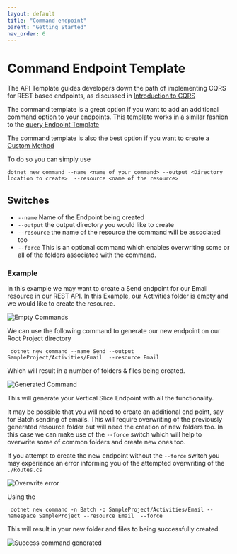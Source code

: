 ```yaml
---
layout: default
title: "Command endpoint"
parent: "Getting Started"
nav_order: 6
---
```


# Command Endpoint Template

The API Template guides developers down the path of implementing CQRS for REST based endpoints, as discussed in
[Introduction to CQRS](https://www.apitemplatepack.com/docs/introduction/cqrs-introduction/ "Introduction to CQRS - API Template Pack")

The command template is a great option if you want to add an additional command option to your endpoints. This template works in a similar fashion to the [query Endpoint Template](../start/query-endpoint "query Endpoint Template - API Template Pack")

The command template is also the best option if you want to create a [Custom Method](https://www.apitemplatepack.com/docs/introduction/cqrs-introduction/#custom-http-methods)

To do so you can simply use

```shell
dotnet new command --name <name of your command> --output <Directory location to create>  --resource <name of the resource>
```

## Switches

* `--name` Name of the Endpoint being created
* `--output` the output directory you would like to create
* `--resource` the name of the resource the command will be associated too
* `--force`  This is an optional command which enables overwriting some or all of the folders associated with the command.

### Example

In this example we may want to create a Send endpoint for our Email resource in our REST API.  In this Example, our Activities folder is empty and we would like to create the resource.

![Empty Commands](../../../assets/images/empty-commands.png)

We can use the following command to generate our new endpoint on our Root Project directory

```shell
 dotnet new command --name Send --output SampleProject/Activities/Email  --resource Email
```

Which will result in a number of folders & files being created.

![Generated Command](../../../assets/images/generated-command.png)

This will generate your Vertical Slice Endpoint with all the functionality.

It may be possible that you will need to create an additional end point, say for Batch sending of emails. This will require overwriting of the previously generated resource folder but will need the creation of new folders too.  In this case we can make use of the `--force`  switch which will help to overwrite some of common folders and create new ones too.

If you attempt to create the new endpoint without the `--force` switch you may experience an error informing you of the attempted overwriting of the `./Routes.cs`

![Overwrite error](../../../assets/images/force-overwrite-error.png)

Using the 
```shell
 dotnet new command -n Batch -o SampleProject/Activities/Email --namespace SampleProject --resource Email  --force
```

This will result in your new folder and files to being successfully created.

![Success command generated](../../../assets/images/success-command-generated.png)
